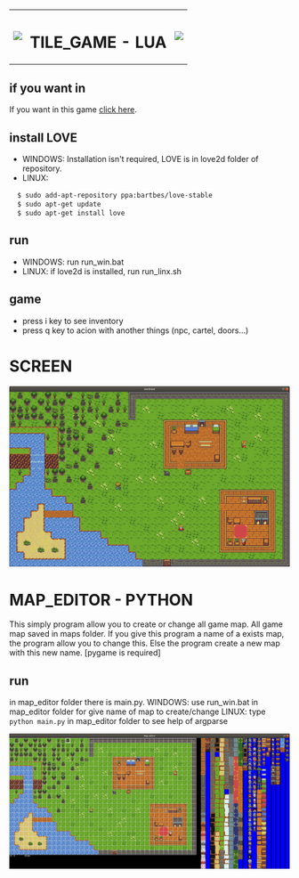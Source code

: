 #
<table width="100%">
 <tr>
  <td><img src="https://github.com/paoli7612/TileGame-Lua/blob/master/doc/loco.png" width="100px"></td>
  <td><h1>  TILE_GAME - LUA </h1></td>
   <td><img src="https://github.com/paoli7612/TileGame-Lua/blob/master/doc/loco.png" width="100px"></td>
  </tr>

 </table>

## if you want in
If you want in this game <a href="https://github.com/paoli7612/TileGame-Lua/blob/master/SPOT.md">click here</a>.

## install LOVE
- WINDOWS:
 Installation isn't required, LOVE is in love2d folder of repository.
- LINUX:
```shell
  $ sudo add-apt-repository ppa:bartbes/love-stable
  $ sudo apt-get update
  $ sudo apt-get install love
 ```
## run
- WINDOWS:
  run run_win.bat
- LINUX:
  if love2d is installed, run run_linx.sh

## game
- press i key to see inventory
- press q key to acion with another things (npc, cartel, doors...)

# SCREEN
![alt text](doc/img/014.png)

# MAP_EDITOR - PYTHON
This simply program allow you to create or change all game map. All game map saved in maps folder. If you give this program a name of a exists map, the program allow you to change this. Else the program create a new map with this new name. [pygame is required]
## run
in map_editor folder there is main.py.
WINDOWS: use run_win.bat in map_editor folder for give name of map to create/change
LINUX: type `python main.py` in map_editor folder to see help of argparse

![alt text](doc/img/013.png)
